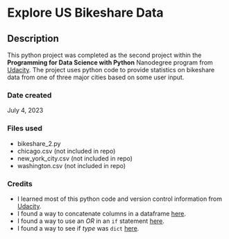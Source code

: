 # Explore US Bikeshare Data

## Description

This python project was completed as the second project within the **Programming for Data Science with Python** Nanodegree program from [Udacity](https://www.udacity.com/). The project uses python code to provide statistics on bikeshare data from one of three major cities based on some user input.

### Date created
July 4, 2023

### Files used
- bikeshare_2.py
- chicago.csv (not included in repo)
- new_york_city.csv (not included in repo)
- washington.csv (not included in repo)

### Credits
* I learned most of this python code and version control information from [Udacity](https://www.udacity.com/).
* I found a way to concatenate columns in a dataframe [here](https://datatofish.com/concatenate-values-python/).
* I found a way to use an _OR_ in an `if` statement [here](https://www.w3schools.com/python/python_conditions.asp).
* I found a way to see if _type_ was `dict` [here](https://stackabuse.com/python-check-if-variable-is-a-dictionary/).




